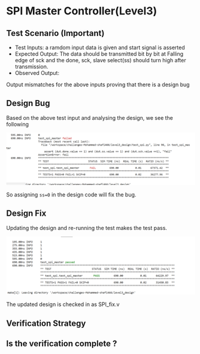 # SPI Master Controller(Level3)

## Test Scenario **(Important)**
- Test Inputs: a ramdom input data is given and start signal is asserted
- Expected Output: The data should be transmitted bit by bit at Falling edge of sck and the done, sck, slave select(ss) should turn high after transmission.
- Observed Output: 

Output mismatches for the above inputs proving that there is a design bug

## Design Bug
Based on the above test input and analysing the design, we see the following

![](https://github.com/vyomasystems-lab/challenges-mshafi7/blob/master/Images/Spi_fail.png)


So assigning ``ss=0`` in the design code will fix the bug.

## Design Fix
Updating the design and re-running the test makes the test pass.

![](https://github.com/vyomasystems-lab/challenges-mshafi7/blob/master/Images/Level3_pass.png)

The updated design is checked in as SPI_fix.v

## Verification Strategy

## Is the verification complete ?
